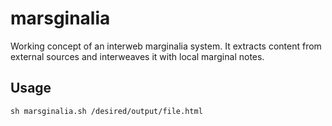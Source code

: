 marsginalia
===========

Working concept of an interweb marginalia system. It extracts content from external sources and interweaves it with local marginal notes.

## Usage

```
sh marsginalia.sh /desired/output/file.html
```

